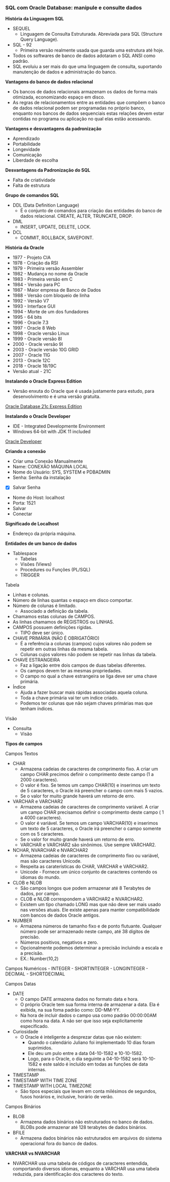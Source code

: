 ### SQL com Oracle Database: manipule e consulte dados

**História da Linguagem SQL**
- SEQUEL
    - Linguagem de Consulta Estruturada. Abreviada para SQL (Structure Query Language).
- SQL - 92
    - Primeira versão realmente usada que guarda uma estrutura até hoje.
- Todos os softwares de banco de dados adotaram o SQL ANSI como padrão.
- SQL evoluiu a ser mais do que uma linguagem de consulta, suportando manutenção de dados e administração do banco.

**Vantagens do banco de dados relacional**
- Os bancos de dados relacionais armazenam os dados de forma mais otimizada, economizando espaço em disco.
- As regras de relacionamentos entre as entidades que compõem o banco de dados relacional podem ser programadas no próprio banco, enquanto nos bancos de dados sequenciais estas relações devem estar contidas no programa ou aplicação no qual elas estão acessando.

**Vantagens e desvantagens da padronização**
- Aprendizado
- Portabilidade
- Longevidade
- Comunicação
- Liberdade de escolha

**Desvantagens da Padronização do SQL**
- Falta de criatividade
- Falta de estrutura

**Grupo de comandos SQL**
- DDL (Data Definition Language) 
    - É o conjunto de comandos para criação das entidades do banco de dados relacional. CREATE, ALTER, TRUNCATE, DROP.
- DML
    - INSERT, UPDATE, DELETE, LOCK.
- DCL
    - COMMIT, ROLLBACK, SAVEPOINT.

**História da Oracle**
- 1977 - Projeto CIA
- 1978 - Criação da RSI
- 1979 - Primeira versão Assembler
- 1982 - Mudança no nome da Oracle
- 1983 - Primeira versão em C
- 1984 - Versão para PC
- 1987 - Maior empresa de Banco de Dados
- 1988 - Versão com bloqueio de linha
- 1992 - Versão V7
- 1993 - Interface GUI
- 1994 - Morte de um dos fundadores
- 1995 - 64 bits
- 1996 - Oracle 7.3
- 1997 - Oracle 8 Web
- 1998 - Oracle versão Linux
- 1999 - Oracle versão 8I
- 2000 - Oracle versão 9I
- 2003 - Oracle versão 10G GRID
- 2007 - Oracle 11G
- 2013 - Oracle 12C
- 2018 - Oracle 18/19C
- Versão atual - 21C

**Instalando o Oracle Express Edition**
- Versão enxuta do Oracle que é usada justamente para estudo, para desenvolvimento e é uma versão gratuita.

[Oracle Database 21c Express Edition](https://www.oracle.com/br/database/technologies/xe-downloads.html)

**Instalando o Oracle Developer**
- IDE - Integrated Developmente Environment
- Windows 64-bit with JDK 11 included

[Oracle Developer](https://www.oracle.com/database/sqldeveloper/technologies/download/)

**Criando a conexão**
- Criar uma Conexão Manualmente
- Name: CONEXÃO MÁQUINA LOCAL
- Nome do Usuário: SYS, SYSTEM e PDBADMIN
- Senha: Senha da instalação
- [x] Salvar Senha
- Nome do Host: localhost
- Porta: 1521
- Salvar
- Conectar

**Significado de Localhost**
- Endereço da própria máquina.

**Entidades de um banco de dados**
- Tablespace
    - Tabelas
    - Visões (Views)
    - Procedures ou Funções (PL/SQL)
    - TRIGGER

Tabela
- Linhas e colunas.
- Número de linhas quantas o espaço em disco comportar.
- Número de colunas é limitado. 
    - Associado a definição da tabela.
- Chamamos estas colunas de CAMPOS.
- As linhas chamamos de REGISTROS ou LINHAS.
- CAMPOS possuem definições rígidas. 
    - TIPO deve ser único.
- CHAVE PRIMÁRIA (NÃO É OBRIGATÓRIO)
    - É a referência a colunas (campos) cujos valores não podem se repetir em outras linhas da mesma tabela.
    - Colunas cujos valores não podem se repetir nas linhas da tabela.
- CHAVE ESTRANGEIRA 
    - Faz a ligação entre dois campos de duas tabelas diferentes.
    - Os campos devem ter as mesmas propriedades.
    - O campo no qual a chave estrangeira se liga deve ser uma chave primária.
- Índice
    - Ajuda a fazer buscar mais rápidas associadas aquela coluna.
    - Toda a chave primária vai ter um índice criado.
    - Podemos ter colunas que não sejam chaves primárias mas que tenham índices.

Visão
- Consulta
    - Visão

**Tipos de campos**

Campos Textos
- CHAR
    - Armazena cadeias de caracteres de comprimento fixo. A criar um campo CHAR precimos definir o comprimento deste campo (1 a 2000 caracteres).
    - O valor é fixo. Se temos um campo CHAR(10) e inserimos um texto de 5 caracteres, o Oracle irá preencher o campo com mais 5 vazios.
    - Se o valor for muito grande haverá um retorno de erro.
- VARCHAR e VARCHAR2
    - Armazena cadeias de caracteres de comprimento variável. A criar um campo CHAR precisamos definir o comprimento deste campo ( 1 a 4000 caracteres).
    - O valor é variável. Se temos um campo VARCHAR(10) e inserimos um texto de 5 caracteres, o Oracle irá preencher o campo somente com os 5 caracteres.
    - Se o valor for muito grande haverá um retorno de erro.
    - VARCHAR e VARCHAR2 são sinônimos. Use sempre VARCHAR2.
- NCHAR, NVARCHAR e NVARCHAR2
    - Armazena cadeias de caracteres de comprimento fixo ou variável, mas são caracteres Unicode.
    - Respeita as caraterísticas do CHAR, VARCHAR e VARCHAR2.
    - Unicode - Fornece um único conjunto de caracteres contendo os idiomas do mundo.
- CLOB e NLOB
    - São campos longos que podem armazenar até 8 Terabytes de dados, por campo.
    - CLOB e NLOB correspondem a VARCHAR2 e NVARCHAR2.
    - Existem um tipo chamado LONG mas que não deve ser mais usado nas versões atuais. Ele existe apenas para manter compatibilidade com bancos de dados Oracle antigos.
- NUMBER
    - Armazena números de tamanho fixo e de ponto flutuante. Qualquer número pode ser armazenado neste campo, até 38 dígitos de precisão.
    - Números positivos, negativos e zero.
    - Opcionalmente podemos determinar a precisão incluindo a escala e a precisão.
    - EX.: Number(10,2)

Campos Numéricos
    - INTEGER
    - SHORTINTEGER
    - LONGINTEGER
    - DECIMAL
    - SHORTDECIMAL

Campos Datas
- DATE
    - O campo DATE armazena dados no formato data e hora.
    - O próprio Oracle tem sua forma interna de armazenar a data. Ela é exibida, na sua foma padrão como: DD-MM-YY.
    - Na hora de incluir dados o campo usa como padrão 00:00:00AM como hora na data. A não ser que isso seja explicitamente especificado.
- Curiosidade
    - O Oracle é inteligente a desprezar datas que não existem:
        - Quando o calendário Juliano foi implementado 10 dias foram suprimidos.
        - Ele deu um pulo entre a data 04-10-1582 e 10-10-1582.
        - Logo, para o Oracle, o dia seguinte a 04-10-1582 será 10-10-1582 e este saldo é incluído em todas as funções de data internas.
- TIMESTAMP
- TIMESTAMP WITH TIME ZONE
- TIMESTAMP WITH LOCAL TIMEZONE
    - São tipos especiais que levam em conta milésimos de segundos, fusos horários e, inclusive, horário de verão.

Campos Binários
- BLOB
    - Armazena dados binários não estruturados no banco de dados. BLOBs pode armazenar até 128 terabytes de dados binários.
- BFILE
    - Armazena dados binários não estruturados em arquivos do sistema operacional fora do banco de dados.

**VARCHAR vs NVARCHAR**
- NVARCHAR usa uma tabela de códigos de caracteres entendida, comportando diversos idiomas, enquanto a VARCHAR usa uma tabela reduzida, para identificação dos caracteres do texto.
